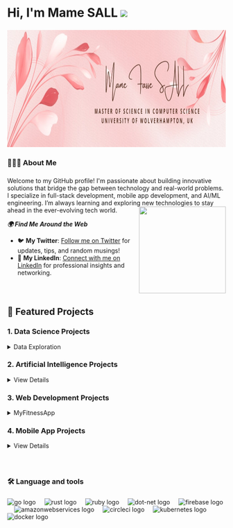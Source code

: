 <h1>Hi, I'm Mame SALL  <img height="30" src="https://www.pngkey.com/png/full/134-1349748_waving-hand-sign-m-f-waving-hand-emoji.png"  /> </h1>

###


<div align="center">
  <img height="270" width="1000" src="https://github.com/mfs135/mfs135/blob/main/image.png"  />
</div>


###

<h3 align="left"> 👩🏼‍💻 About Me</h3>

###

<p align="left">Welcome to my GitHub profile! I'm passionate about building innovative solutions that bridge the gap between technology and real-world problems. I specialize in full-stack development, mobile app development, and AI/ML engineering. I’m always learning and exploring new technologies to stay ahead in the ever-evolving tech world.


 <img align="right" height="200" width="200" src="https://media1.giphy.com/media/NgurY1o4z080Jfoyzw/giphy.gif?cid=6c09b9528x3e8phsv5q4n5mcftewgi0xh99zfdqcqppub0xk&ep=v1_stickers_search&rid=giphy.gif&ct=s" />

***🌍 Find Me Around the Web***

- 🐦 **My Twitter**: <a href="https://twitter.com/yourusername">Follow me on Twitter</a> for updates, tips, and random musings!
- 🔗 **My LinkedIn**: <a href="https://linkedin.com/in/yourusername">Connect with me on LinkedIn</a> for professional insights and networking.


</p>

###

<br>

## 🚀 **Featured Projects**  


### 1. **Data Science Projects**  
<details>
<summary>Data Exploration</summary>

A mobile app built with **React Native** to help users track their workouts, set fitness goals, and monitor progress.  
- **Features**: Workout logging, progress charts, reminders  
- **Tech Stack**: React Native, Firebase, Redux  
- [View Project](link-to-repo)  
</details>



### 2. **Artificial Intelligence Projects**  
<details>
<summary>View Details</summary>

A full-stack e-commerce platform with user authentication, product management, and payment integration.  
- **Features**: User roles, product search, Stripe payment gateway  
- **Tech Stack**: React, Node.js, MongoDB  
- [View Project](link-to-repo)  
</details>



### 3. **Web Development Projects**  
<details>
<summary>MyFitnessApp</summary>

MyFitnessApp is a web application designed to help users track their fitness goals. Built with **Laravel** for the backend and **React** for the frontend.  
- **Features**: manage workouts, and monitor progress.  
- **Tech Stack**: React, Laravel, Git  
- [View Project](https://github.com/mfs135/MyFitnessApp)  
</details>



### 4. **Mobile App Projects**  
<details>
<summary>View Details</summary>

A machine learning model to predict trends based on historical data.  
- **Features**: Data cleaning, model training, visualization  
- **Tech Stack**: Python, Pandas, Scikit-learn, Matplotlib  
- [View Project](link-to-repo)  
</details>


###


<br>

<h3 align="left">🛠 Language and tools</h3>

###

<div align="left">
  <img src="https://cdn.jsdelivr.net/gh/devicons/devicon/icons/go/go-original-wordmark.svg" height="40" alt="go logo"  />
  <img width="12" />
  <img src="https://cdn.jsdelivr.net/gh/devicons/devicon/icons/rust/rust-original.svg" height="40" alt="rust logo"  />
  <img width="12" />
  <img src="https://cdn.jsdelivr.net/gh/devicons/devicon/icons/ruby/ruby-plain-wordmark.svg" height="40" alt="ruby logo"  />
  <img width="12" />
  <img src="https://cdn.jsdelivr.net/gh/devicons/devicon/icons/dot-net/dot-net-plain-wordmark.svg" height="40" alt="dot-net logo"  />
  <img width="12" />
  <img src="https://cdn.jsdelivr.net/gh/devicons/devicon/icons/firebase/firebase-plain-wordmark.svg" height="40" alt="firebase logo"  />
  <img width="12" />
  <img src="https://cdn.jsdelivr.net/gh/devicons/devicon/icons/amazonwebservices/amazonwebservices-line-wordmark.svg" height="40" alt="amazonwebservices logo"  />
  <img width="12" />
  <img src="https://cdn.jsdelivr.net/gh/devicons/devicon/icons/circleci/circleci-plain.svg" height="40" alt="circleci logo"  />
  <img width="12" />
  <img src="https://cdn.jsdelivr.net/gh/devicons/devicon/icons/kubernetes/kubernetes-plain.svg" height="40" alt="kubernetes logo"  />
  <img width="12" />
  <img src="https://cdn.jsdelivr.net/gh/devicons/devicon/icons/docker/docker-plain-wordmark.svg" height="40" alt="docker logo"  />
</div>

###

